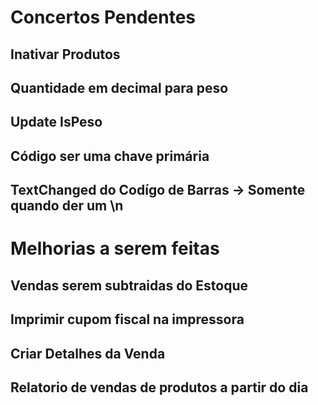 # Concertos Pendentes

## Inativar Produtos
## Quantidade em decimal para peso
## Update IsPeso 
## Código ser uma chave primária 
## TextChanged do Codígo de Barras -> Somente quando der um \n
## 




# Melhorias a serem feitas

## Vendas serem subtraidas do Estoque
## Imprimir cupom fiscal na impressora
## Criar Detalhes da Venda
## Relatorio de vendas de produtos a partir do dia


